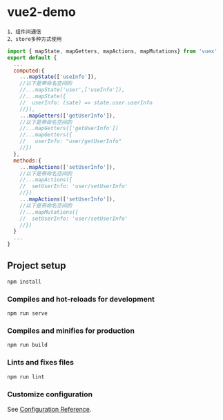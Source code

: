 # vue2-demo

```
1、组件间通信
2、store多种方式使用
```

```js
import { mapState, mapGetters, mapActions, mapMutations} from 'vuex'
export default {
  ...
  computed:{
  	...mapState(['useInfo']),
  	//以下是带命名空间的
  	//...mapState('user',['useInfo']),
  	//...mapState({
	//  userInfo: (sate) => state.user.userInfo
	//}),
  	...mapGetters(['getUserInfo']),
  	//以下是带命名空间的
  	//...mapGetters(['getUserInfo'])
  	//...mapGetters({
	//   userInfo: "user/getUserInfo"
	//})
  },
  methods:{
    ...mapActions(['setUserInfo']),
    //以下是带命名空间的
    //...mapActions({
	//  setUserInfo: 'user/setUserInfo'
    //})
    ...mapActions(['setUserInfo']),
    //以下是带命名空间的
    //...mapMutations({
	//  setUserInfo: 'user/setUserInfo'
    //})
  }
  ...
}
```

## Project setup
```
npm install
```

### Compiles and hot-reloads for development
```
npm run serve
```

### Compiles and minifies for production
```
npm run build
```

### Lints and fixes files
```
npm run lint
```

### Customize configuration
See [Configuration Reference](https://cli.vuejs.org/config/).

